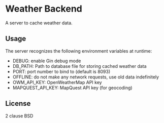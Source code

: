 # Weather Backend

A server to cache weather data.

## Usage

The server recognizes the following environment variables at runtime:

- DEBUG: enable Gin debug mode
- DB_PATH: Path to database file for storing cached weather data
- PORT: port number to bind to (default is 8093)
- OFFLINE: do not make any network requests, use old data indefinitely
- OWM_API_KEY: OpenWeatherMap API key
- MAPQUEST_API_KEY: MapQuest API key (for geocoding)

## License

2 clause BSD
